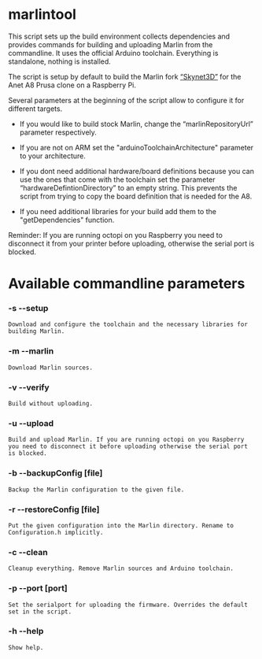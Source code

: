 # marlintool

This script sets up the build environment collects dependencies and provides commands for building and uploading Marlin from the commandline. It uses the official Arduino toolchain. Everything is standalone, nothing is installed.

The script is setup by default to build the Marlin fork [“Skynet3D”](https://github.com/SkyNet3D/Marlin) for the Anet A8 Prusa clone on a Raspberry Pi.

Several parameters at the beginning of the script allow to configure it for different targets.

- If you would like to build stock Marlin, change the “marlinRepositoryUrl” parameter respectively.

- If you are not on ARM set the "arduinoToolchainArchitecture" parameter to your architecture.

- If you dont need additional hardware/board definitions because you can use the ones that come with the toolchain set the parameter “hardwareDefintionDirectory” to an empty string. This prevents the script from trying to copy the board definition that is needed for the A8.

- If you need additional libraries for your build add them to the "getDependencies" function.

Reminder: If you are running octopi on you Raspberry you need to disconnect it from your printer before uploading, otherwise the serial port is blocked.



Available commandline parameters
=======================
### -s --setup

	Download and configure the toolchain and the necessary libraries for building Marlin.

### -m --marlin

	Download Marlin sources.

### -v --verify

	Build without uploading.

### -u --upload

	Build and upload Marlin. If you are running octopi on you Raspberry
	you need to disconnect it before uploading otherwise the serial port is blocked.

### -b --backupConfig [file]

	Backup the Marlin configuration to the given file.

### -r --restoreConfig [file]

	Put the given configuration into the Marlin directory. Rename to Configuration.h implicitly.

### -c --clean

	Cleanup everything. Remove Marlin sources and Arduino toolchain.

### -p --port [port]

	Set the serialport for uploading the firmware. Overrides the default set in the script.

### -h --help

	Show help.
